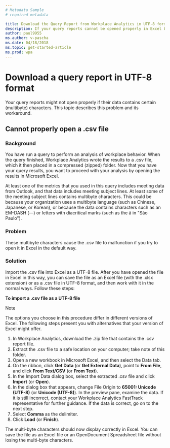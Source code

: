 ```yaml
---
# Metadata Sample
# required metadata

title: Download the Query Report from Workplace Analytics in UTF-8 format
description: If your query reports cannot be opened properly in Excel because they contain multibyte characters, follow these steps to work around the problem.   
author: paul9955
ms.author: v-pascha
ms.date: 04/18/2018
ms.topic: get-started-article
ms.prod: wpa
---
```


# Download a query report in UTF-8 format 

Your query reports might not open properly if their data contains certain (multibyte) characters. This topic describes this problem and its workaround. 

## Cannot properly open a .csv file

### Background

You have run a query to perform an analysis of workplace behavior. When the query finished, Workplace Analytics wrote the results to a .csv file, which it then placed in a compressed (zipped) folder. Now that you have your query results, you want to proceed with your analysis by opening the results in Microsoft Excel. 

At least one of the metrics that you used in this query includes meeting data from Outlook, and that data includes meeting subject lines. At least some of the meeting subject lines contains multibyte characters. This could be because your organization uses a multibyte language (such as Chinese, Japanese, or Korean), or because the data contains characters such as an EM-DASH (—) or letters with diacritical marks (such as the ã in "São Paulo"). 

### Problem
These multibyte characters cause the .csv file to malfunction if you try to open it in Excel in the default way. 

### Solution
Import the .csv file into Excel as a UTF-8 file. After you have opened the file in Excel in this way, you can save the file as an Excel file (with the .xlsx extension) or as a .csv file in UTF-8 format, and then work with it in the normal ways. Follow these steps:

**To import a .csv file as a UTF-8 file** 

> [!Note] 
> The options you choose in this procedure differ in different versions of Excel. The following steps present you with alternatives that your version of Excel might offer.  

1. In Workplace Analytics, download the .zip file that contains the .csv report file. 
2. Extract the .csv file to a safe location on your computer; take note of this folder.
3. Open a new workbook in Microsoft Excel, and then select the Data tab.
4. On the ribbon, click **Get Data** (or **Get External Data**), point to **From File**, and click **From Text/CSV** (or **From Text**).
5. In the Import Data dialog box, select the extracted .csv file and click **Import** (or **Open**). 
6. In the dialog box that appears, change File Origin to **65001: Unicode (UTF-8)** (or **Unicode (UTF-8)**). In the preview pane, examine the data. If it is still incorrect, contact your Workplace Analytics FastTrack representative for further guidance. If the data is correct, go on to the next step. 
7. Select **Comma** as the delimiter. 
8. Click **Load** (or **Finish**).

The multi-byte characters should now display correctly in Excel. You can save the file as an Excel file or an OpenDocument Spreadsheet file without losing the multi-byte characters.
